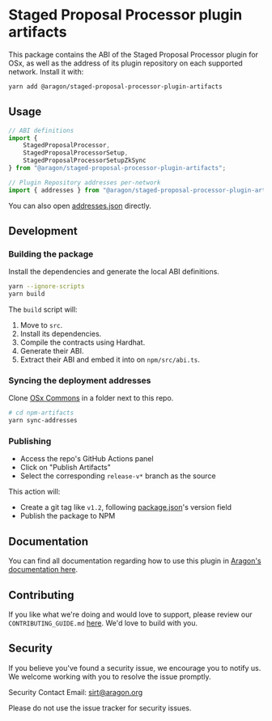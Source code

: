 # Staged Proposal Processor plugin artifacts

This package contains the ABI of the Staged Proposal Processor plugin for OSx, as well as the address of its plugin repository on each supported network. Install it with:

```sh
yarn add @aragon/staged-proposal-processor-plugin-artifacts
```

## Usage

```typescript
// ABI definitions
import {
    StagedProposalProcessor,
    StagedProposalProcessorSetup,
    StagedProposalProcessorSetupZkSync
} from "@aragon/staged-proposal-processor-plugin-artifacts";

// Plugin Repository addresses per-network
import { addresses } from "@aragon/staged-proposal-processor-plugin-artifacts";
```

You can also open [addresses.json](https://github.com/aragon/staged-proposal-processor-plugin/blob/main/npm-artifacts/src/addresses.json) directly.

## Development

### Building the package

Install the dependencies and generate the local ABI definitions.

```sh
yarn --ignore-scripts
yarn build
```

The `build` script will:
1. Move to `src`.
2. Install its dependencies.
3. Compile the contracts using Hardhat.
4. Generate their ABI.
5. Extract their ABI and embed it into on `npm/src/abi.ts`.

### Syncing the deployment addresses

Clone [OSx Commons](https://github.com/aragon/osx-commons) in a folder next to this repo.

```sh
# cd npm-artifacts
yarn sync-addresses
```

### Publishing

- Access the repo's GitHub Actions panel
- Click on "Publish Artifacts"
- Select the corresponding `release-v*` branch as the source

This action will:
- Create a git tag like `v1.2`, following [package.json](./package.json)'s version field
- Publish the package to NPM

## Documentation

You can find all documentation regarding how to use this plugin in [Aragon's documentation here](https://docs.aragon.org/spp/1.x/index.html).

## Contributing

If you like what we're doing and would love to support, please review our `CONTRIBUTING_GUIDE.md` [here](https://github.com/aragon/staged-proposal-processor-plugin/blob/main/CONTRIBUTIONS.md). We'd love to build with you.

## Security

If you believe you've found a security issue, we encourage you to notify us. We welcome working with you to resolve the issue promptly.

Security Contact Email: sirt@aragon.org

Please do not use the issue tracker for security issues.
